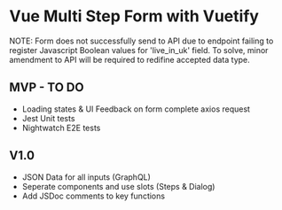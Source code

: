 # Vue Multi Step Form with Vuetify

NOTE: Form does not successfully send to API due to endpoint failing to register Javascript Boolean values for 'live_in_uk' field. To solve, minor amendment to API will be required to redifine accepted data type.

## MVP - TO DO

* Loading states & UI Feedback on form complete axios request
* Jest Unit tests
* Nightwatch E2E tests

## V1.0

* JSON Data for all inputs (GraphQL)
* Seperate components and use slots (Steps & Dialog)
* Add JSDoc comments to key functions

